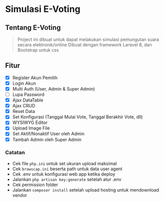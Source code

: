 # Simulasi E-Voting

## Tentang E-Voting
> Project ini dibuat untuk dapat melakukan simulasi pemungutan suara secara elektronik/online
> Dibuat dengan framework Laravel 8, dan Bootstrap untuk css

## Fitur
- [x] Register Akun Pemilih
- [x] Login Akun
- [x] Multi Auth (User, Admin & Super Admin)
- [ ] Lupa Password
- [x] Ajax DataTable
- [x] Ajax CRUD
- [x] Reset Data
- [x] Set Konfigurasi (Tanggal Mulai Vote, Tanggal Berakhir Vote, dll)
- [x] WYSIWYG Editor
- [x] Upload Image File
- [x] Set Aktif/Nonaktif User oleh Admin
- [x] Tambah Admin oleh Super Admin

### Catatan
- Cek file ```php.ini``` untuk set ukuran upload maksimal
- Cek ```browscap.ini``` beserta path untuk data user agent
- Cek .env untuk konfigurasi web app ketika deploy
- Jalankan ```php artisan key:generate``` setelah atur .env
- Cek permission folder
- Jalankan ```composer install``` setelah upload hosting untuk mendownload vendor